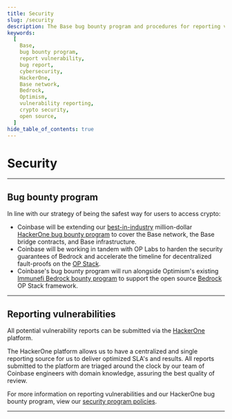 ```yaml
---
title: Security
slug: /security
description: The Base bug bounty program and procedures for reporting vulnerabilities.
keywords:
  [
    Base,
    bug bounty program,
    report vulnerability,
    bug report,
    cybersecurity,
    HackerOne,
    Base network,
    Bedrock,
    Optimism,
    vulnerability reporting,
    crypto security,
    open source,
  ]
hide_table_of_contents: true
---
```


# Security

---

## Bug bounty program

In line with our strategy of being the safest way for users to access crypto:

- Coinbase will be extending our [best-in-industry](https://www.coinbase.com/blog/celebrating-10-years-of-our-bug-bounty-program) million-dollar [HackerOne bug bounty program](https://hackerone.com/coinbase?type=team) to cover the Base network, the Base bridge contracts, and Base infrastructure.
- Coinbase will be working in tandem with OP Labs to harden the security guarantees of Bedrock and accelerate the timeline for decentralized fault-proofs on the [OP Stack](https://stack.optimism.io/).
- Coinbase's bug bounty program will run alongside Optimism's existing [Immunefi Bedrock bounty program](https://immunefi.com/bounty/optimism/) to support the open source [Bedrock](https://stack.optimism.io/docs/releases/bedrock/) OP Stack framework.

---

## Reporting vulnerabilities

All potential vulnerability reports can be submitted via the [HackerOne](https://hackerone.com/coinbase) platform.

The HackerOne platform allows us to have a centralized and single reporting source for us to deliver optimized SLA's and results. All reports submitted to the platform are triaged around the clock by our team of Coinbase engineers with domain knowledge, assuring the best quality of review.

For more information on reporting vulnerabilities and our HackerOne bug bounty program, view our [security program policies](https://hackerone.com/coinbase?view_policy=true).

---
